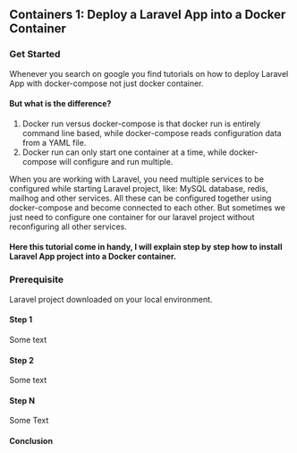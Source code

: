 ## Containers 1: Deploy a Laravel App into a Docker Container

### Get Started

Whenever you search on google you find tutorials on how to deploy Laravel App with docker-compose not just docker container. 
#### But what is the difference? 
1. Docker run versus docker-compose is that docker run is entirely command line based, while docker-compose reads configuration data from a YAML file. 
2. Docker run can only start one container at a time, while docker-compose will configure and run multiple.

When you are working with Laravel, you need multiple services to be configured while starting Laravel project, like: MySQL database, redis, mailhog and other services. All these can be configured together using docker-compose and become connected to each other. 
But sometimes we just need to configure one container for our laravel project without reconfiguring all other services. 

#### Here this tutorial come in handy, I will explain step by step how to install Laravel App project into a Docker container. 

### Prerequisite

Laravel project downloaded on your local environment.

#### Step 1

Some text

#### Step 2

Some text

#### Step N

Some Text

#### Conclusion

